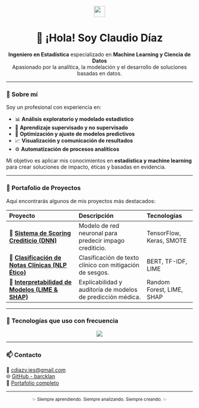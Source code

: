 <!-- Perfil Profesional - GitHub Overview -->

<p align="center">
  <img src="https://media.giphy.com/media/hvRJCLFzcasrR4ia7z/giphy.gif" width="30">
</p>


<h1 align="center">👋 ¡Hola! Soy Claudio Díaz</h1>

<p align="center">
  <b>Ingeniero en Estadística</b> especializado en <b>Machine Learning y Ciencia de Datos</b><br>
  Apasionado por la analítica, la modelación y el desarrollo de soluciones basadas en datos.
</p>

---

### 🧠 Sobre mí

Soy un profesional con experiencia en:

- 📊 **Análisis exploratorio y modelado estadístico**
- 🤖 **Aprendizaje supervisado y no supervisado**
- 🧮 **Optimización y ajuste de modelos predictivos**
- 📈 **Visualización y comunicación de resultados**
- ⚙️ **Automatización de procesos analíticos**

Mi objetivo es aplicar mis conocimientos en **estadística y machine learning** para crear soluciones de impacto, éticas y basadas en evidencia.

---

### 🚀 Portafolio de Proyectos

Aquí encontrarás algunos de mis proyectos más destacados:

| Proyecto | Descripción | Tecnologías |
|:---------|:-------------|:-------------|
| 🔹 [**Sistema de Scoring Crediticio (DNN)**](https://github.com/barcklan/portfolio-profesional/tree/main/proyecto1) | Modelo de red neuronal para predecir impago crediticio. | TensorFlow, Keras, SMOTE |
| 🔹 [**Clasificación de Notas Clínicas (NLP Ético)**](https://github.com/barcklan/portfolio-profesional/tree/main/proyecto2) | Clasificación de texto clínico con mitigación de sesgos. | BERT, TF-IDF, LIME |
| 🔹 [**Interpretabilidad de Modelos (LIME & SHAP)**](https://github.com/barcklan/portfolio-profesional/tree/main/proyecto3) | Explicabilidad y auditoría de modelos de predicción médica. | Random Forest, LIME, SHAP |

---

### 🧰 Tecnologías que uso con frecuencia

<p align="center">
  <img src="https://skillicons.dev/icons?i=python,tensorflow,pytorch,sklearn,git,github,vscode,linux" />
</p>

---

### 📫 Contacto

📧 [cdiazv.ies@gmail.com](mailto:cdiazv.ies@gmail.com)  
🌐 [GitHub - barcklan](https://github.com/barcklan)  
💼 [Portafolio completo](https://github.com/barcklan/portfolio-profesional)

---

<p align="center">
  <sub>✨ Siempre aprendiendo. Siempre analizando. Siempre creando. ✨</sub>
</p>
